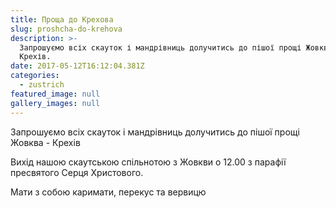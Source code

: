 ```yaml
---
title: Проща до Крехова
slug: proshcha-do-krehova
description: >-
  Запрошуємо всіх скауток і мандрівниць долучитись до пішої прощі Жовква -
  Крехів.
date: 2017-05-12T16:12:04.381Z
categories:
  - zustrich
featured_image: null
gallery_images: null
---
```

Запрошуємо всіх скауток і мандрівниць долучитись до пішої прощі Жовква - Крехів

Вихід нашою скаутською спільнотою з Жовкви о 12.00 з парафії пресвятого Серця Христового.

Мати з собою каримати, перекус та вервицю

